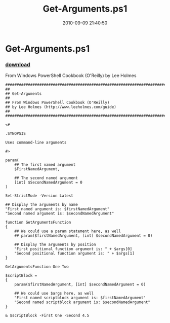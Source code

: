 ﻿---
pid:            2148
poster:         Lee Holmes
title:          Get-Arguments.ps1
date:           2010-09-09 21:40:50
format:         posh
parent:         0
parent:         0

---

# Get-Arguments.ps1

### [download](2148.ps1)

From Windows PowerShell Cookbook (O'Reilly) by Lee Holmes

```posh
##############################################################################
##
## Get-Arguments
##
## From Windows PowerShell Cookbook (O'Reilly)
## by Lee Holmes (http://www.leeholmes.com/guide)
##
##############################################################################

<#

.SYNOPSIS

Uses command-line arguments

#>

param(
    ## The first named argument
    $FirstNamedArgument,

    ## The second named argument
    [int] $SecondNamedArgument = 0
)

Set-StrictMode -Version Latest

## Display the arguments by name
"First named argument is: $firstNamedArgument"
"Second named argument is: $secondNamedArgument"

function GetArgumentsFunction
{
    ## We could use a param statement here, as well
    ## param($firstNamedArgument, [int] $secondNamedArgument = 0)

    ## Display the arguments by position
    "First positional function argument is: " + $args[0]
    "Second positional function argument is: " + $args[1]
}

GetArgumentsFunction One Two

$scriptBlock =
{
    param($firstNamedArgument, [int] $secondNamedArgument = 0)

    ## We could use $args here, as well
    "First named scriptblock argument is: $firstNamedArgument"
    "Second named scriptblock argument is: $secondNamedArgument"
}

& $scriptBlock -First One -Second 4.5
```
